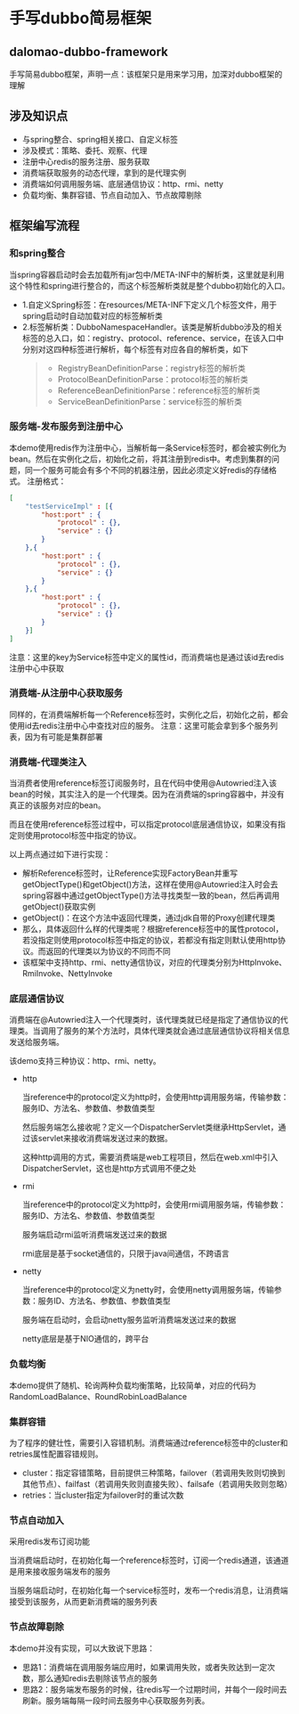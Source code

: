 # 手写dubbo简易框架
## dalomao-dubbo-framework
手写简易dubbo框架，声明一点：该框架只是用来学习用，加深对dubbo框架的理解

## 涉及知识点
* 与spring整合、spring相关接口、自定义标签
* 涉及模式：策略、委托、观察、代理
* 注册中心redis的服务注册、服务获取
* 消费端获取服务的动态代理，拿到的是代理实例
* 消费端如何调用服务端、底层通信协议：http、rmi、netty
* 负载均衡、集群容错、节点自动加入、节点故障剔除

## 框架编写流程
### 和spring整合
当spring容器启动时会去加载所有jar包中/META-INF中的解析类，这里就是利用这个特性和spring进行整合的，而这个标签解析类就是整个dubbo初始化的入口。
* 1.自定义Spring标签：在resources/META-INF下定义几个标签文件，用于spring启动时自动加载对应的标签解析类
* 2.标签解析类：DubboNamespaceHandler。该类是解析dubbo涉及的相关标签的总入口，如：registry、protocol、reference、service，在该入口中分别对这四种标签进行解析，每个标签有对应各自的解析类，如下
    > * RegistryBeanDefinitionParse：registry标签的解析类
    > * ProtocolBeanDefinitionParse：protocol标签的解析类
    > * ReferenceBeanDefinitionParse：reference标签的解析类
    > * ServiceBeanDefinitionParse：service标签的解析类

### 服务端-发布服务到注册中心
本demo使用redis作为注册中心，当解析每一条Service标签时，都会被实例化为bean。然后在实例化之后，初始化之前，将其注册到redis中。考虑到集群的问题，同一个服务可能会有多个不同的机器注册，因此必须定义好redis的存储格式。
注册格式：
```json
[
	"testServiceImpl" : [{
		"host:port" : {
			"protocol" : {},
			"service" : {}
		}
	},{
		"host:port" : {
			"protocol" : {},
			"service" : {}
		}
	},{
		"host:port" : {
			"protocol" : {},
			"service" : {}
		}
	}]
]
```
注意：这里的key为Service标签中定义的属性id，而消费端也是通过该id去redis注册中心中获取

### 消费端-从注册中心获取服务
同样的，在消费端解析每一个Reference标签时，实例化之后，初始化之前，都会使用id去redis注册中心中查找对应的服务。
注意：这里可能会拿到多个服务列表，因为有可能是集群部署
    
### 消费端-代理类注入
当消费者使用reference标签订阅服务时，且在代码中使用@Autowried注入该bean的时候，其实注入的是一个代理类。因为在消费端的spring容器中，并没有真正的该服务对应的bean。

而且在使用reference标签过程中，可以指定protocol底层通信协议，如果没有指定则使用protocol标签中指定的协议。

以上两点通过如下进行实现：
* 解析Reference标签时，让Reference实现FactoryBean并重写getObjectType()和getObject()方法，这样在使用@Autowried注入时会去spring容器中通过getObjectType()方法寻找类型一致的bean，然后再调用getObject()获取实例
* getObject()：在这个方法中返回代理类，通过jdk自带的Proxy创建代理类
* 那么，具体返回什么样的代理类呢？根据reference标签中的属性protocol，若没指定则使用protocol标签中指定的协议，若都没有指定则默认使用http协议。而返回的代理类以为协议的不同而不同
* 该框架中支持http、rmi、netty通信协议，对应的代理类分别为HttpInvoke、RmiInvoke、NettyInvoke

### 底层通信协议
消费端在@Autowried注入一个代理类时，该代理类就已经是指定了通信协议的代理类。当调用了服务的某个方法时，具体代理类就会通过底层通信协议将相关信息发送给服务端。

该demo支持三种协议：http、rmi、netty。
* http
    
    当reference中的protocol定义为http时，会使用http调用服务端，传输参数：服务ID、方法名、参数值、参数值类型
    
    然后服务端怎么接收呢？定义一个DispatcherServlet类继承HttpServlet，通过该servlet来接收消费端发送过来的数据。
    
    这种http调用的方式，需要消费端是web工程项目，然后在web.xml中引入DispatcherServlet，这也是http方式调用不便之处
* rmi
    
    当reference中的protocol定义为http时，会使用rmi调用服务端，传输参数：服务ID、方法名、参数值、参数值类型
    
    服务端启动rmi监听消费端发送过来的数据
    
    rmi底层是基于socket通信的，只限于java间通信，不跨语言
    
* netty
    
    当reference中的protocol定义为netty时，会使用netty调用服务端，传输参数：服务ID、方法名、参数值、参数值类型
    
    服务端在启动时，会启动netty服务监听消费端发送过来的数据
    
    netty底层是基于NIO通信的，跨平台
    
### 负载均衡
本demo提供了随机、轮询两种负载均衡策略，比较简单，对应的代码为RandomLoadBalance、RoundRobinLoadBalance
    
### 集群容错
为了程序的健壮性，需要引入容错机制。消费端通过reference标签中的cluster和retries属性配置容错规则。  
* cluster：指定容错策略，目前提供三种策略，failover（若调用失败则切换到其他节点）、failfast（若调用失败则直接失败）、failsafe（若调用失败则忽略）
* retries：当cluster指定为failover时的重试次数

### 节点自动加入
采用redis发布订阅功能

当消费端启动时，在初始化每一个reference标签时，订阅一个redis通道，该通道是用来接收服务端发布的服务

当服务端启动时，在初始化每一个service标签时，发布一个redis消息，让消费端接受到该服务，从而更新消费端的服务列表

### 节点故障剔除
本demo并没有实现，可以大致说下思路：
* 思路1：消费端在调用服务端应用时，如果调用失败，或者失败达到一定次数，那么通知redis去剔除该节点的服务
* 思路2：服务端发布服务的时候，往redis写一个过期时间，并每个一段时间去刷新。服务端每隔一段时间去服务中心获取服务列表。